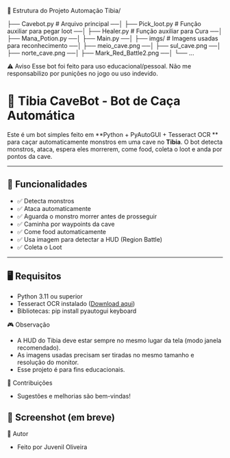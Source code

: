 📂 Estrutura do Projeto
Automação Tibia/

├── Cavebot.py   # Arquivo principal ──│
├── Pick_loot.py    # Função auxiliar para pegar loot ──│
├── Healer.py    # Função auxiliar para Cura ──│
├── Mana_Potion.py ──│
├── Main.py ──│
├── imgs/ # Imagens usadas para reconhecimento ──│
   ├── meio_cave.png ──│
   ├── sul_cave.png ──│
   ├── norte_cave.png ──│
   ├── Mark_Red_Battle2.png ──│
   └── ...

⚠️ Aviso
Esse bot foi feito para uso educacional/pessoal. Não me responsabilizo por punições no jogo ou uso indevido.

# 🐍 Tibia CaveBot - Bot de Caça Automática

Este é um bot simples feito em **Python + PyAutoGUI + Tesseract OCR ** para caçar automaticamente monstros em uma cave no **Tibia**. 
O bot detecta monstros, ataca, espera eles morrerem, come food, coleta o loot e anda por pontos da cave.

---

## 🚀 Funcionalidades

- ✅ Detecta monstros
- ✅ Ataca automaticamente
- ✅ Aguarda o monstro morrer antes de prosseguir
- ✅ Caminha por waypoints da cave
- ✅ Come food automaticamente
- ✅ Usa imagem para detectar a HUD (Region Battle)
- ✅ Coleta o Loot
---

## 🖥️ Requisitos

- Python 3.11 ou superior
- Tesseract OCR instalado ([Download aqui](https://github.com/tesseract-ocr/tesseract))
- Bibliotecas: pip install pyautogui keyboard
  


🎮 Observação
- A HUD do Tibia deve estar sempre no mesmo lugar da tela (modo janela recomendado).
- As imagens usadas precisam ser tiradas no mesmo tamanho e resolução do monitor.
- Esse projeto é para fins educacionais.

🤝 Contribuições
- Sugestões e melhorias são bem-vindas!


📸 Screenshot (em breve)
-

💬 Autor
- Feito por Juvenil Oliveira
  






